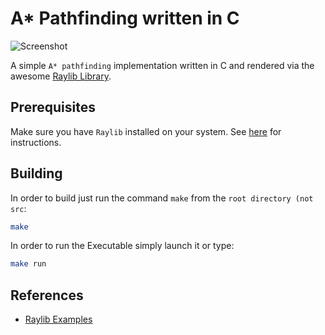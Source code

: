 # A* Pathfinding written in C
<div class="center">
    <img src="./assets/screenshot.png" alt="Screenshot"/>
</div>

A simple `A* pathfinding` implementation written in C and rendered via the awesome [Raylib Library](https://www.raylib.com/).

## Prerequisites
Make sure you have `Raylib` installed on your system. See [here](https://github.com/raysan5/raylib?tab=readme-ov-file#build-and-installation) for instructions.

## Building
In order to build just run the command `make` from the `root directory (not src`:

```bash
make
```

In order to run the Executable simply launch it or type:
```bash
make run
```


## References

- [Raylib Examples](https://www.raylib.com/examples.html)
